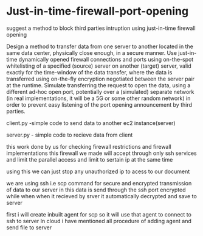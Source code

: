 # Just-in-time-firewall-port-opening
suggest a method to block third parties intruption using just-in-time firewall opening

Design a method to transfer data from one server to another
located in the same data center, physically close enough, in a secure manner. Use just-in-time
dynamically opened firewall connections and ports using on-the-spot whitelisting of a specified
(source) server on another (target) server, valid exactly for the time-window of the data transfer,
where the data is transferred using on-the-fly encryption negotiated between the server pair at
the runtime. Simulate transferring the request to open the data, using a different ad-hoc open
port, potentially over a (simulated) separate network (in real implementations, it will be a 5G or
some other random network) in order to prevent easy listening of the port opening
announcement by third parties.

client.py -simple code to send data to another ec2 instance(server)

server.py - simple code to recieve data from client 

this work done by us for checking firewall restrictions and firewall implementations 
this firewall we made will accept through only ssh services and limit the parallel access and limit to sertain ip at the same time 

using this we can just stop any unauthorized ip to acess to our document 

we are using ssh i.e scp command for secure and encrypted transmission of data to our server in this data is send through the ssh port encrypted while when when it recieved by srver it automatically decrypted and save to server

first i will create inbuilt agent for scp so it will use that agent to connect to ssh to server
In cloud i have mentioned all procedure of adding agent and send file to server
